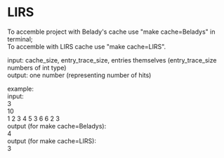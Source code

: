 # LIRS
To accemble project with Belady's cache use "make cache=Beladys" in terminal;  
To accemble with LIRS cache use "make cache=LIRS".

input: cache_size, entry_trace_size, entries themselves (entry_trace_size numbers of int type)  
output: one number (representing number of hits)

example:  
input:  
3  
10  
1 2 3 4 5 3 6 6 2 3  
output (for make cache=Beladys):  
4  
output (for make cache=LIRS):  
3

